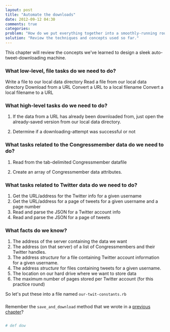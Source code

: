 ```yaml
---
layout: post
title: "Automate the downloads"
date: 2012-09-12 04:30
comments: true
categories: 
problem: "How do we put everything together into a smoothly-running routine?"
solution: "Review the techniques and concepts used so far."
---
```


This chapter will review the concepts we've learned to design a sleek auto-tweet-downloading machine.


### What low-level, file tasks do we need to do?

Write a file to our local data directory
Read a file from our local data directory
Download from a URL
Convert a URL to a local filename
Convert a local filename to a URL


### What high-level tasks do we need to do?

1. If the data from a URL has already been downloaded from, just open the already-saved version from our local data directory.

2. Determine if a downloading-attempt was successful or not


### What tasks related to the Congressmember data do we need to do?

1. Read from the tab-delimited Congressmember datafile 

2. Create an array of Congressmember data attributes.


### What tasks related to Twitter data do we need to do?

1. Get the URL/address for the Twitter info for a given username
2. Get the URL/address for a page of tweets for a given username and a page number
3. Read and parse the JSON for a Twitter account info
4. Read and parse the JSON for a page of tweets



### What facts do we know?

1. The address of the server containing the data we want
2. The address (on that server) of a list of Congressmembers and their Twitter handles.
3. The address *structure* for a file containing Twitter account information for a given username.
4. The address *structure* for files containing tweets for a given username. 
5. The location on our hard drive where we want to store data
6. The maximum number of pages stored per Twitter account (for this practice round)

So let's put these into a file named `our-twit-constants.rb`





### 






Remember the `save_and_download` method that we wrote in a [previous chapter](TK)?




``` ruby

# def dow



```
